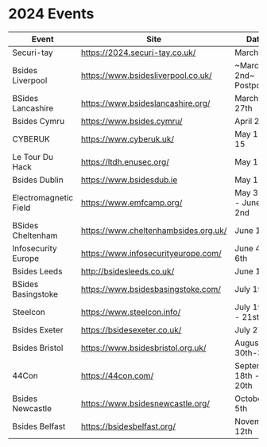 # 2024 Events

| Event               | Site                                 | Date                  |
|---------------------|--------------------------------------|-----------------------|
| Securi-tay          | https://2024.securi-tay.co.uk/       | March 1st             |
| Bsides Liverpool    | https://www.bsidesliverpool.co.uk/   | ~March 2nd~ Postponed             |
| BSides Lancashire   | https://www.bsideslancashire.org/    | March 27th            |
| Bsides Cymru 	      | https://www.bsides.cymru/ 	         | April 27th            |
| CYBERUK             | https://www.cyberuk.uk/              | May 13-15             |
| Le Tour Du Hack 	  | https://ltdh.enusec.org/             | May 18th              |
| Bsides Dublin       | https://www.bsidesdub.ie             | May 18th              |
| Electromagnetic Field | https://www.emfcamp.org/           | May 30th - June 2nd   | 
| BSides Cheltenham   | https://www.cheltenhambsides.org.uk/ | June 1st              |
| Infosecurity Europe	| https://www.infosecurityeurope.com/  | June 4th - 6th        |
| Bsides Leeds      	| http://bsidesleeds.co.uk/            | June 15th             |
| BSides Basingstoke 	| https://www.bsidesbasingstoke.com/ 	 | July 19th             |
| Steelcon 	          | https://www.steelcon.info/           | July 19th - 21st      |
| Bsides Exeter       | https://bsidesexeter.co.uk/          | July 27th             |
| Bsides Bristol      | https://www.bsidesbristol.org.uk/    | August 30th-31st      |
| 44Con               | https://44con.com/                   | September 18th - 20th |
| Bsides Newcastle    | https://www.bsidesnewcastle.org/     | October 5th           |
| Bsides Belfast      |	https://bsidesbelfast.org/           | November 12th         |
